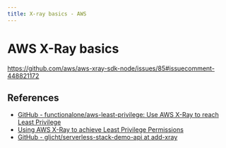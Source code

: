```yaml
---
title: X-ray basics - AWS
---
```

# AWS X-Ray basics

https://github.com/aws/aws-xray-sdk-node/issues/85#issuecomment-448821172

## References
- [GitHub - functionalone/aws-least-privilege: Use AWS X-Ray to reach Least Privilege](https://github.com/functionalone/aws-least-privilege)
- [Using AWS X-Ray to achieve Least Privilege Permissions](https://medium.com/@glicht/using-aws-x-ray-to-achieve-least-privilege-permissions-93dfd6701318)
- [GitHub - glicht/serverless-stack-demo-api at add-xray](https://github.com/glicht/serverless-stack-demo-api/tree/add-xray)